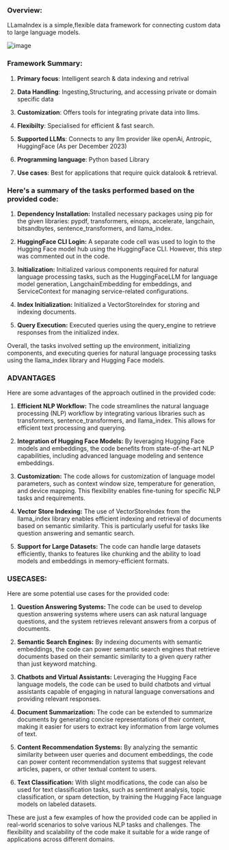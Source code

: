 ### Overview:
LLamaIndex is a simple,flexible data framework for connecting custom data to large language models.

![image](https://github.com/Ro-han12/CAEI_AI_MODELS/assets/95674406/6614a434-d82e-4c55-8096-79287dcc5b7c)

### Framework Summary:
1. **Primary focus**: Intelligent search & data indexing and retrival 

2. **Data Handling**:  Ingesting,Structuring, and accessing private or domain specific data 

3. **Customization**: Offers tools for integrating private data into llms.

4. **Flexibilty**: Specialised for efficient & fast search.

5. **Supported LLMs**: Connects to any llm provider like openAi, Antropic, HuggingFace (As per December 2023)

6. **Programming language**: Python based Library

7. **Use cases**: Best for applications that require quick datalook & retrieval.

### Here's a summary of the tasks performed based on the provided code:

1. **Dependency Installation:** Installed necessary packages using pip for the given libraries: pypdf, transformers, einops, accelerate, langchain, bitsandbytes, sentence_transformers, and llama_index.

2. **HuggingFace CLI Login:** A separate code cell was used to login to the Hugging Face model hub using the HuggingFace CLI. However, this step was commented out in the code.

3. **Initialization:** Initialized various components required for natural language processing tasks, such as the HuggingFaceLLM for language model generation, LangchainEmbedding for embeddings, and ServiceContext for managing service-related configurations.

4. **Index Initialization:** Initialized a VectorStoreIndex for storing and indexing documents.

5. **Query Execution:** Executed queries using the query_engine to retrieve responses from the initialized index.

Overall, the tasks involved setting up the environment, initializing components, and executing queries for natural language processing tasks using the llama_index library and Hugging Face models.

### ADVANTAGES 
Here are some advantages of the approach outlined in the provided code:

1. **Efficient NLP Workflow:** The code streamlines the natural language processing (NLP) workflow by integrating various libraries such as transformers, sentence_transformers, and llama_index. This allows for efficient text processing and querying.

2. **Integration of Hugging Face Models:** By leveraging Hugging Face models and embeddings, the code benefits from state-of-the-art NLP capabilities, including advanced language modeling and sentence embeddings.

3. **Customization:** The code allows for customization of language model parameters, such as context window size, temperature for generation, and device mapping. This flexibility enables fine-tuning for specific NLP tasks and requirements.

4. **Vector Store Indexing:** The use of VectorStoreIndex from the llama_index library enables efficient indexing and retrieval of documents based on semantic similarity. This is particularly useful for tasks like question answering and semantic search.

5. **Support for Large Datasets:** The code can handle large datasets efficiently, thanks to features like chunking and the ability to load models and embeddings in memory-efficient formats.


### USECASES:
Here are some potential use cases for the provided code:

1. **Question Answering Systems:** The code can be used to develop question answering systems where users can ask natural language questions, and the system retrieves relevant answers from a corpus of documents.

2. **Semantic Search Engines:** By indexing documents with semantic embeddings, the code can power semantic search engines that retrieve documents based on their semantic similarity to a given query rather than just keyword matching.

3. **Chatbots and Virtual Assistants:** Leveraging the Hugging Face language models, the code can be used to build chatbots and virtual assistants capable of engaging in natural language conversations and providing relevant responses.

4. **Document Summarization:** The code can be extended to summarize documents by generating concise representations of their content, making it easier for users to extract key information from large volumes of text.

5. **Content Recommendation Systems:** By analyzing the semantic similarity between user queries and document embeddings, the code can power content recommendation systems that suggest relevant articles, papers, or other textual content to users.

6. **Text Classification:** With slight modifications, the code can also be used for text classification tasks, such as sentiment analysis, topic classification, or spam detection, by training the Hugging Face language models on labeled datasets.

These are just a few examples of how the provided code can be applied in real-world scenarios to solve various NLP tasks and challenges. The flexibility and scalability of the code make it suitable for a wide range of applications across different domains.